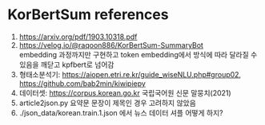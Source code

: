 # KorBertSum references
1. https://arxiv.org/pdf/1903.10318.pdf
2. https://velog.io/@raqoon886/KorBertSum-SummaryBot  
embedding 과정까지만 구현하고 token embedding에서 방식에 따라 달라질 수 있음을 깨닫고 kpfbert로 넘어감  
3. 형태소분석기: https://aiopen.etri.re.kr/guide_wiseNLU.php#group02, https://github.com/bab2min/kiwipiepy    
4. 데이터셋: https://corpus.korean.go.kr 국립국어원 신문 말뭉치(2021)
5. article2json.py 요약문 문장이 제목인 경우 고려하지 않았음  
6. ./json_data/korean.train.1.json 에서 뉴스 데이터 셔플 어떻게 하지?  
